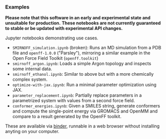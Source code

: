### Examples

**Please note that this software in an early and experimental state and unsuitable for production.**
**These notebooks are not currently guaranteed to stable or be updated with experimental API changes.**

Jupyter notebooks demonstrating use cases.

  * `SMIRNOFF_simulation.ipynb` (broken): Runs an MD simulation from a PDB file and `openff-1.0.0` ("Parsley"), mirroring a similar example in the Open Force Field Toolkit (`openff.toolkit`)
  * `smirnoff_argon.ipynb`: Loads a simple Argon topology and inspects some internal data.
  * `smirnoff_ethanol.ipynb`: Similar to above but with a more chemically complex system.
  * `optimize-with-jax.ipynb`: Run a minimal parameter optimization using JAX.
  * `parameter_replacement.ipynb`: Partially replace parameters in a parametrized system with values from a second force field.
  * `conformer_energies.ipynb`: Given a SMILES string, generate conformers and compute the single-point energy via GROMACS and OpenMM and compare to a result generated by the OpenFF toolkit.


These are available via [binder](https://mybinder.org/v2/gh/openforcefield/openff-interchange/main?filepath=%2Fexamples%2F), runnable in a web browser without installing anyting on your computer.
